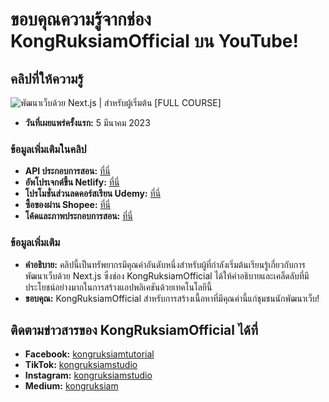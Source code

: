 # ขอบคุณความรู้จากช่อง KongRuksiamOfficial บน YouTube!

## คลิปที่ให้ความรู้
![พัฒนาเว็บด้วย Next.js | สำหรับผู้เริ่มต้น [FULL COURSE]](https://youtu.be/l_DlTj8GzCo?si=68XFYqxhdssHDnVY)

- **วันที่เผยแพร่ครั้งแรก:** 5 มีนาคม 2023

### ข้อมูลเพิ่มเติมในคลิป
- **API ประกอบการสอน:** [ที่นี่](https://dummyjson.com/)
- **อัพโปรเจกต์ขึ้น Netlify:** [ที่นี่](https://www.netlify.com/)
- **โปรโมชั่นส่วนลดคอร์สเรียน Udemy:** [ที่นี่](https://github.com/kongruksiamza/udemy-course)
- **ซื้อของผ่าน Shopee:** [ที่นี่](https://shope.ee/3plB9kVnPd)
- **โค้ดและภาพประกอบการสอน:** [ที่นี่](https://github.com/kongruksiamza/next-basic)

### ข้อมูลเพิ่มเติม
- **คำอธิบาย:** คลิปนี้เป็นทรัพยากรมีคุณค่าอันดับหนึ่งสำหรับผู้ที่กำลังเริ่มต้นเรียนรู้เกี่ยวกับการพัฒนาเว็บด้วย Next.js ซึ่งช่อง KongRuksiamOfficial ได้ให้คำอธิบายและเคล็ดลับที่มีประโยชน์อย่างมากในการสร้างแอปพลิเคชันด้วยเทคโนโลยีนี้
- **ขอบคุณ:** KongRuksiamOfficial สำหรับการสร้างเนื้อหาที่มีคุณค่านี้แก่ชุมชนนักพัฒนาเว็บ!

## ติดตามข่าวสารของ KongRuksiamOfficial ได้ที่
- **Facebook:** [kongruksiamtutorial](https://www.facebook.com/kongruksiamtutorial)
- **TikTok:** [kongruksiamstudio](https://www.tiktok.com/@kongruksiamstudio)
- **Instagram:** [kongruksiamstudio](https://www.instagram.com/kongruksiamstudio)
- **Medium:** [kongruksiam](https://medium.com/kongruksiam)
